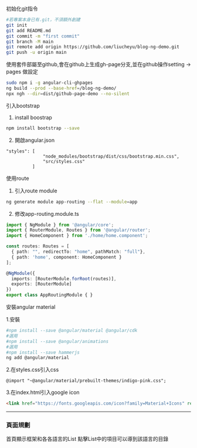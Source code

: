 
初始化git指令

~~~bash
#若專案本身已有.git，不須額外創建
git init
git add README.md
git commit -m "first commit"
git branch -M main
git remote add origin https://github.com/liucheyu/blog-ng-demo.git
git push -u origin main
~~~

使用套件部屬至github,會在github上生成gh-page分支,並在github操作setting -> pages 做設定

~~~bash
sudo npm i -g angular-cli-ghpages
ng build --prod --base-href=/blog-ng-demo/
npx ngh --dir=dist/github-page-demo --no-silent
~~~

引入bootstrap

1. install boostrap

~~~bash
npm install bootstrap --save
~~~

2. 開啟angular.json

~~~
"styles": [
              "node_modules/bootstrap/dist/css/bootstrap.min.css",
              "src/styles.css"
          ]
~~~

使用route

1. 引入route module

~~~bash
ng generate module app-routing --flat --module=app
~~~

2. 修改app-routing.module.ts

~~~typescript
import { NgModule } from '@angular/core';
import { RouterModule, Routes } from '@angular/router';
import { HomeComponent } from './home/home.component';

const routes: Routes = [
  { path: "", redirectTo: "home", pathMatch: "full"},
  { path: 'home', component: HomeComponent }
];

@NgModule({
  imports: [RouterModule.forRoot(routes)],
  exports: [RouterModule]
})
export class AppRoutingModule { }
~~~


安裝angular material

1.安裝

~~~bash
#npm install --save @angular/material @angular/cdk
#選用
#npm install --save @angular/animations
#選用
#npm install --save hammerjs
ng add @angular/material
~~~

2.在styles.css引入css

~~~
@import "~@angular/material/prebuilt-themes/indigo-pink.css";
~~~

3.在index.html引入google icon

~~~html
<link href="https://fonts.googleapis.com/icon?family=Material+Icons" rel="stylesheet">
~~~ 

---

### 頁面規劃

首頁顯示框架和各各語言的List
點擊List中的項目可以導到該語言的目錄

   
